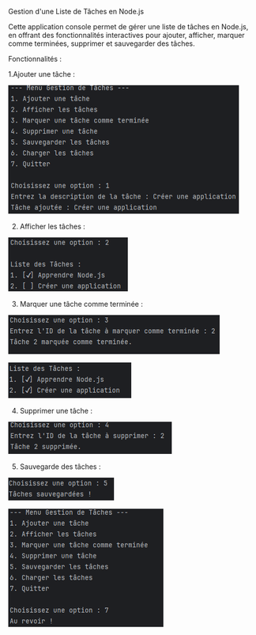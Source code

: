 Gestion d'une Liste de Tâches en Node.js

Cette application console permet de gérer une liste de tâches en Node.js, en offrant des fonctionnalités interactives pour ajouter, afficher, marquer comme terminées, supprimer et sauvegarder des tâches.

Fonctionnalités : 

1.Ajouter une tâche :

![img.png](images/img.png)

2. Afficher les tâches :

![img_1.png](images/img_1.png)

3. Marquer une tâche comme terminée :

![Capture4.PNG](images/Capture4.PNG)

![img_2.png](images/img_2.png)

4. Supprimer une tâche :

![Capture6.PNG](images/Capture6.PNG)

5. Sauvegarde des tâches :

![Capture7.PNG](images/Capture7.PNG)

![Capture8.PNG](images/Capture8.PNG)

